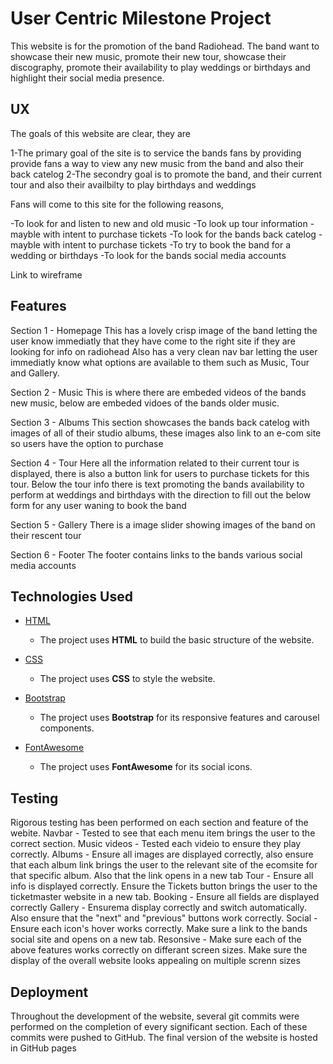 # User Centric Milestone Project

This website is for the promotion of the band Radiohead. The band want to showcase their new music, promote their new tour, showcase their discography,
promote their availability to play weddings or birthdays and highlight their social media presence.

## UX

The goals of this website are clear, they are

1-The primary goal of the site is to service the bands fans by providing provide fans a way to view any new music from the band and also their back catelog
2-The secondry goal is to promote the band, and their current tour and also their availbilty to play birthdays and weddings

Fans will come to this site for the following reasons,

-To look for and listen to new and old  music
-To look up tour information - mayble with intent to purchase tickets
-To look for the bands back catelog - mayble with intent to purchase tickets
-To try to book the band for a wedding or birthdays
-To look for the bands social media accounts

Link to wireframe 


 
## Features

Section 1 - Homepage
This has a lovely crisp image of the band letting the user know immediatly that they have come to the right site if they are looking for info on radiohead
Also has a very clean nav bar letting the user immediatly know what options are available to them such as Music, Tour and Gallery.

Section 2 - Music
This is where there are embeded videos of the bands new music, below are embeded vidoes of the bands older music.

Section 3 - Albums
This section showcases the bands back catelog with images of all of their studio albums, these images also link to an e-com site so users have the option to purchase

Section 4 - Tour
Here all the information related to their current tour is displayed, there is also a button link for users to purchase tickets for this tour.
Below the tour info there is text promoting the bands availability to perform at weddings and birthdays with the direction to fill out the below form for any user waning to book the band

Section 5 - Gallery
There is a image slider showing images of the band on their rescent tour

Section 6 - Footer
The footer contains links to the bands various social media accounts

## Technologies Used

- [HTML](https://html.com/)
    - The project uses **HTML** to build the basic structure of the website.

- [CSS](https://en.wikipedia.org/wiki/Cascading_Style_Sheets)
    - The project uses **CSS** to style the website.

- [Bootstrap](https://getbootstrap.com/)
    - The project uses **Bootstrap** for its responsive features and carousel components.

- [FontAwesome](https://fontawesome.com/)
    - The project uses **FontAwesome** for its social icons.



## Testing

Rigorous testing has been performed on each section and feature of the webite.
Navbar - Tested to see that each menu item brings the user to the correct section.
Music videos - Tested each videio to ensure they play correctly.
Albums - Ensure all images are displayed correctly, also ensure that each album link brings the user to the relevant site of the ecomsite for that specific album. Also that the link opens in a new tab
Tour - Ensure all info is displayed correctly. Ensure the Tickets button brings the user to the ticketmaster website in a new tab.
Booking - Ensure all fields are displayed correctly
Gallery - Ensurema display correctly and switch automatically. Also ensure that the "next" and "previous" buttons work correctly.
Social - Ensure each icon's hover works correctly. Make sure a link to the bands social site and opens on a new tab.
Resonsive - Make sure each of the above features works correctly on differant screen sizes. Make sure the display of the overall website looks appealing on multiple screnn sizes


## Deployment

Throughout the development of the website, several git commits were performed on the completion of every significant section.
Each of these commits were pushed to GitHub.
The final version of the website is hosted in GitHub pages



